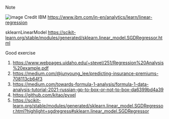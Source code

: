 Note

![image](https://user-images.githubusercontent.com/69342162/150293991-ce1998a2-b8fa-499b-9e9b-50c0760193cc.png)
Credit IBM https://www.ibm.com/in-en/analytics/learn/linear-regression

sklearnLinearModel
https://scikit-learn.org/stable/modules/generated/sklearn.linear_model.SGDRegressor.html

Good exercise
1. https://www.webpages.uidaho.edu/~stevel/251/Regression%20Analysis%20example.pdf
2. https://medium.com/@junyoung_lee/predicting-insurance-premiums-708113cb64f3
3. https://medium.com/towards-formula-1-analysis/formula-1-data-analysis-tutorial-2021-russian-gp-to-box-or-not-to-box-da6399bd4a39
4. https://github.com/kitao/pyxel
5. https://scikit-learn.org/stable/modules/generated/sklearn.linear_model.SGDRegressor.html?highlight=sgdregress#sklearn.linear_model.SGDRegressor
